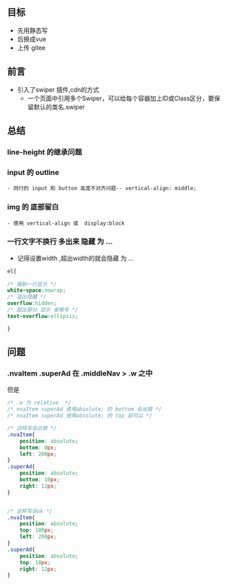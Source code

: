 ## 目标
- 先用静态写
- 后换成vue 
- 上传 gitee

## 前言
- 引入了swiper 插件,cdn的方式
    - 一个页面中引用多个Swiper，可以给每个容器加上ID或Class区分，要保留默认的类名.swiper

## 总结
### line-height 的继承问题
### input 的 outline
    - 同行的 input 和 button 高度不对齐问题-- vertical-align: middle;
### img 的 底部留白
    - 使用 vertical-align 或  display:block 

### 一行文字不换行 多出来 隐藏 为 ...
- 记得设置width ,超出width的就会隐藏 为 ...
~~~css
el{
    
/* 强制一行显示 */
white-space:nowrap;
/* 溢出隐藏 */
overflow:hidden;
/* 超出部分 显示 省略号 */
text-overflow:ellipsis;

}
~~~


## 问题
### .nvaItem .superAd 在 .middleNav > .w 之中
但是
~~~css
/* .w 为 relative  */
/* nvaItem superAd 使用absolute; 的 bottom 会出错 */
/* nvaItem superAd 使用absolute; 的 top 却可以 */

/* 这样写会出错 */
.nvaItem{
    position: absolute;
    bottom: 0px;
    left: 200px;
}
.superAd{
    position: absolute;
    bottom: 10px;
    right: 12px;
}


/* 这样写会ok */
.nvaItem{
    position: absolute;
    top: 100px;
    left: 200px;
}
.superAd{
    position: absolute;
    top: 10px;
    right: 12px;
}
~~~

